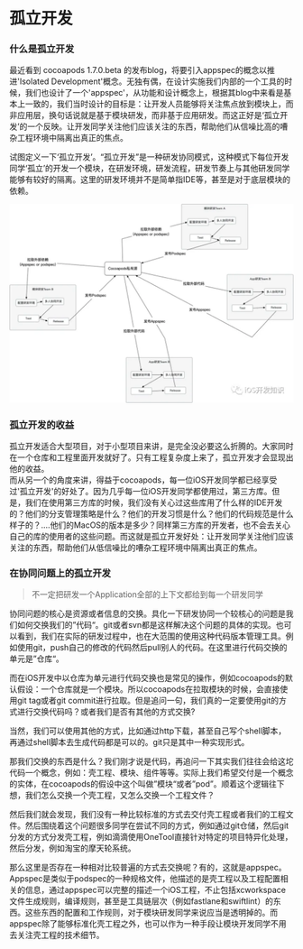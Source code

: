 # 孤立开发

### 什么是孤立开发

最近看到 cocoapods 1.7.0.beta 的发布blog，将要引入appspec的概念以推进'Isolated Development'概念。无独有偶，在设计实施我们内部的一个工具的时候，我们也设计了一个'appspec'，从功能和设计概念上，根据其blog中来看是基本上一致的，我们当时设计的目标是：让开发人员能够将关注焦点放到模块上，而非应用层，换句话说就是基于模块研发，而非基于应用研发。而这正好是‘孤立开发’的一个反映。让开发同学关注他们应该关注的东西，帮助他们从信噪比高的嘈杂工程环境中隔离出真正的焦点。

试图定义一下‘孤立开发’。“孤立开发”是一种研发协同模式，这种模式下每位开发同学‘孤立’的开发一个模块，在研发环境，研发流程，研发节奏上与其他研发同学能够有较好的隔离。这里的研发环境并不是简单指IDE等，甚至是对于底层模块的依赖。

![](../../.gitbook/assets/640.webp)

### 孤立开发的收益

孤立开发适合大型项目，对于小型项目来讲，是完全没必要这么折腾的。大家同时在一个仓库和工程里面开发就好了。只有工程复杂度上来了，孤立开发才会显现出他的收益。  
而从另一个的角度来讲，得益于cocoapods，每一位iOS开发同学都已经享受过'孤立开发'的好处了。因为几乎每一位iOS开发同学都使用过，第三方库。但是，我们在使用第三方库的时候，我们没有关心过这些库用了什么样的IDE开发的？他们的分支管理策略是什么？他们的开发习惯是什么？他们的代码规范是什么样子的？....他们的MacOS的版本是多少？同样第三方库的开发者，也不会去关心自己的库的使用者的这些问题。而这就是孤立开发好处：让开发同学关注他们应该关注的东西，帮助他们从低信噪比的嘈杂工程环境中隔离出真正的焦点。

### 在协同问题上的孤立开发

> 不一定把研发一个Application全部的上下文都给到每一个研发同学

协同问题的核心是资源或者信息的交换。具化一下研发协同一个较核心的问题是我们如何交换我们的”代码“。git或者svn都是这样解决这个问题的具体的实现。也可以看到，我们在实际的研发过程中，也在大范围的使用这种代码版本管理工具。例如使用git，push自己的修改的代码然后pull别人的代码。在这里进行代码交换的单元是”仓库“。

而在iOS开发中以仓库为单元进行代码交换也是常见的操作，例如cocoapods的默认假设：一个仓库就是一个模块。所以cocoapods在拉取模块的时候，会直接使用git tag或者git commit进行拉取。但是追问一句，我们真的一定要使用git的方式进行交换代码吗？或者我们是否有其他的方式交换?

当然，我们可以使用其他的方式，比如通过http下载，甚至自己写个shell脚本，再通过shell脚本去生成代码都是可以的。git只是其中一种实现形式。

那我们交换的东西是什么？我们刚才说是代码，再追问一下其实我们往往会给这坨代码一个概念，例如：壳工程、模块、组件等等。实际上我们希望交付是一个概念的实体，在cocoapods的假设中这个叫做”模块“或者”pod”。顺着这个逻辑往下想，我们怎么交换一个壳工程，又怎么交换一个工程文件？

然后我们就会发现，我们没有一种比较标准的方式去交付壳工程或者我们的工程文件。然后围绕着这个问题很多同学在尝试不同的方式，例如通过git仓储，然后git分发的方式分发壳工程，例如滴滴使用OneTool直接针对特定的项目特异化处理，然后分发，例如淘宝的摩天轮系统。

那么这里是否存在一种相对比较普遍的方式去交换呢？有的，这就是appspec。Appspec是类似于podspec的一种规格文件，他描述的是壳工程以及工程配置相关的信息，通过appspec可以完整的描述一个iOS工程，不止包括xcworkspace文件生成规则，编译规则，甚至是工具链层次（例如fastlane和swiftlint）的东西。这些东西的配置和工作规则，对于模块研发同学来说应当是透明掉的。而appspec除了能够标准化壳工程之外，也可以作为一种手段让模块开发同学不用去关注壳工程的技术细节。

